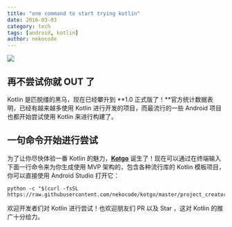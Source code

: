 ```yaml
---
title: "one command to start trying kotlin"
date: 2016-03-03
category: tech
tags: [android, kotlin]
author: nekocode
---
```


![](https://pic1.zhimg.com/ad0421d92a9709d80b32962b685f8f20_b.jpg)


## 再不尝试你就 OUT 了

Kotlin 是匹脱缰的黑马，现在已经攀升到 **1.0 正式版了！**官方统计数据表明，已经有越来越多使用 Kotlin 进行开发的项目，而最流行的一些 Android 项目也都开始尝试使用 Kotlin 来进行构建了。

## 一句命令开始进行尝试

为了让你尽快体验一番 Kotlin 的魅力，**[Kotgo](https://github.com/nekocode/kotgo)** 诞生了！现在可以通过在终端输入下面一行命令来为你生成使用 MVP 架构的，包含各种流行库的 Kotlin 模板项目，你可以直接使用 Android Studio 打开它：

```
python -c "$(curl -fsSL https://raw.githubusercontent.com/nekocode/kotgo/master/project_creator.py)"
```

欢迎开发者们对 Kotlin 进行尝试！也欢迎朋友们 PR 以及 Star ，这对 Kotlin 的推广十分给力。
